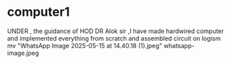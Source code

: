# computer1
UNDER , the guidance of HOD DR Alok sir ,I have made hardwired computer and implemented everything from scratch and assembled circuit on logism
mv "WhatsApp Image 2025-05-15 at 14.40.18 (1).jpeg" whatsapp-image.jpeg

